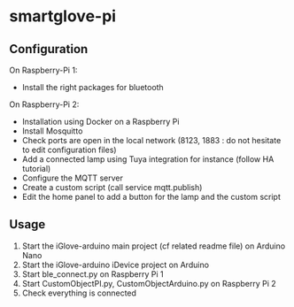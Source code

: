 # smartglove-pi

## Configuration

On Raspberry-Pi 1:
- Install the right packages for bluetooth

On Raspberry-Pi 2:
- Installation using Docker on a Raspberry Pi
- Install Mosquitto
- Check ports are open in the local network (8123, 1883 : do not hesitate to edit configuration files)
- Add a connected lamp using Tuya integration for instance (follow HA tutorial)
- Configure the MQTT server
- Create a custom script (call service mqtt.publish)
- Edit the home panel to add a button for the lamp and the custom script

## Usage

1. Start the iGlove-arduino main project (cf related readme file) on Arduino Nano
3. Start the iGlove-arduino iDevice project on Arduino
2. Start ble_connect.py on Raspberry Pi 1
4. Start CustomObjectPI.py, CustomObjectArduino.py on Raspberry Pi 2
5. Check everything is connected
